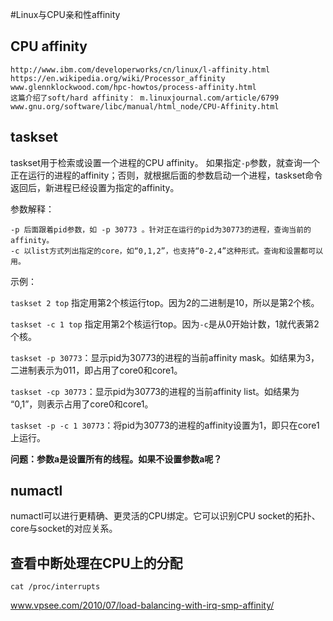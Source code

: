 #Linux与CPU亲和性affinity

## CPU affinity

	http://www.ibm.com/developerworks/cn/linux/l-affinity.html
	https://en.wikipedia.org/wiki/Processor_affinity
	www.glennklockwood.com/hpc-howtos/process-affinity.html
	这篇介绍了soft/hard affinity： m.linuxjournal.com/article/6799
	www.gnu.org/software/libc/manual/html_node/CPU-Affinity.html

## taskset

taskset用于检索或设置一个进程的CPU affinity。
如果指定`-p`参数，就查询一个正在运行的进程的affinity；否则，就根据后面的参数启动一个进程，taskset命令返回后，新进程已经设置为指定的affinity。

参数解释：

	-p 后面跟着pid参数，如 -p 30773 。针对正在运行的pid为30773的进程，查询当前的affinity。
	-c 以list方式列出指定的core，如“0,1,2”，也支持“0-2,4”这种形式。查询和设置都可以用。

示例：

`taskset 2 top` 指定用第2个核运行top。因为2的二进制是10，所以是第2个核。

`taskset -c 1 top` 指定用第2个核运行top。因为`-c`是从0开始计数，1就代表第2个核。

`taskset -p 30773`：显示pid为30773的进程的当前affinity mask。如结果为3，二进制表示为011，即占用了core0和core1。

`taskset -cp 30773`：显示pid为30773的进程的当前affinity list。如结果为 “0,1”，则表示占用了core0和core1。

`taskset -p -c 1 30773`：将pid为30773的进程的affinity设置为1，即只在core1上运行。

**问题：参数a是设置所有的线程。如果不设置参数a呢？**

## numactl

numactl可以进行更精确、更灵活的CPU绑定。它可以识别CPU socket的拓扑、core与socket的对应关系。

## 查看中断处理在CPU上的分配

`cat /proc/interrupts`

www.vpsee.com/2010/07/load-balancing-with-irq-smp-affinity/

